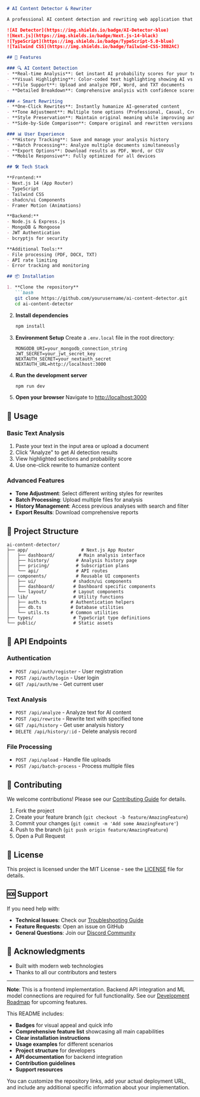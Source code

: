```markdown
# AI Content Detector & Rewriter

A professional AI content detection and rewriting web application that helps identify AI-generated text and transform it into human-like content with various tone options.

![AI Detector](https://img.shields.io/badge/AI-Detector-blue)
![Next.js](https://img.shields.io/badge/Next.js-14-black)
![TypeScript](https://img.shields.io/badge/TypeScript-5.0-blue)
![Tailwind CSS](https://img.shields.io/badge/Tailwind-CSS-38B2AC)

## 🚀 Features

### 🔍 AI Content Detection
- **Real-time Analysis**: Get instant AI probability scores for your text
- **Visual Highlighting**: Color-coded text highlighting showing AI vs human sections
- **File Support**: Upload and analyze PDF, Word, and TXT documents
- **Detailed Breakdown**: Comprehensive analysis with confidence scores

### ✍️ Smart Rewriting
- **One-Click Rewrites**: Instantly humanize AI-generated content
- **Tone Adjustment**: Multiple tone options (Professional, Casual, Creative, Academic)
- **Style Preservation**: Maintain original meaning while improving authenticity
- **Side-by-Side Comparison**: Compare original and rewritten versions

### 📊 User Experience
- **History Tracking**: Save and manage your analysis history
- **Batch Processing**: Analyze multiple documents simultaneously
- **Export Options**: Download results as PDF, Word, or CSV
- **Mobile Responsive**: Fully optimized for all devices

## 🛠 Tech Stack

**Frontend:**
- Next.js 14 (App Router)
- TypeScript
- Tailwind CSS
- shadcn/ui Components
- Framer Motion (Animations)

**Backend:**
- Node.js & Express.js
- MongoDB & Mongoose
- JWT Authentication
- bcryptjs for security

**Additional Tools:**
- File processing (PDF, DOCX, TXT)
- API rate limiting
- Error tracking and monitoring

## 📦 Installation

1. **Clone the repository**
   ```bash
   git clone https://github.com/yourusername/ai-content-detector.git
   cd ai-content-detector
   ```

2. **Install dependencies**
   ```bash
   npm install
   ```

3. **Environment Setup**
   Create a `.env.local` file in the root directory:
   ```env
   MONGODB_URI=your_mongodb_connection_string
   JWT_SECRET=your_jwt_secret_key
   NEXTAUTH_SECRET=your_nextauth_secret
   NEXTAUTH_URL=http://localhost:3000
   ```

4. **Run the development server**
   ```bash
   npm run dev
   ```

5. **Open your browser**
   Navigate to [http://localhost:3000](http://localhost:3000)

## 🎯 Usage

### Basic Text Analysis
1. Paste your text in the input area or upload a document
2. Click "Analyze" to get AI detection results
3. View highlighted sections and probability score
4. Use one-click rewrite to humanize content

### Advanced Features
- **Tone Adjustment**: Select different writing styles for rewrites
- **Batch Processing**: Upload multiple files for analysis
- **History Management**: Access previous analyses with search and filter
- **Export Results**: Download comprehensive reports

## 📁 Project Structure

```
ai-content-detector/
├── app/                    # Next.js App Router
│   ├── dashboard/         # Main analysis interface
│   ├── history/          # Analysis history page
│   ├── pricing/          # Subscription plans
│   └── api/              # API routes
├── components/           # Reusable UI components
│   ├── ui/              # shadcn/ui components
│   ├── dashboard/       # Dashboard specific components
│   └── layout/          # Layout components
├── lib/                 # Utility functions
│   ├── auth.ts         # Authentication helpers
│   ├── db.ts           # Database utilities
│   └── utils.ts        # Common utilities
├── types/               # TypeScript type definitions
└── public/              # Static assets
```

## 🔧 API Endpoints

### Authentication
- `POST /api/auth/register` - User registration
- `POST /api/auth/login` - User login
- `GET /api/auth/me` - Get current user

### Text Analysis
- `POST /api/analyze` - Analyze text for AI content
- `POST /api/rewrite` - Rewrite text with specified tone
- `GET /api/history` - Get user analysis history
- `DELETE /api/history/:id` - Delete analysis record

### File Processing
- `POST /api/upload` - Handle file uploads
- `POST /api/batch-process` - Process multiple files

## 🤝 Contributing

We welcome contributions! Please see our [Contributing Guide](CONTRIBUTING.md) for details.

1. Fork the project
2. Create your feature branch (`git checkout -b feature/AmazingFeature`)
3. Commit your changes (`git commit -m 'Add some AmazingFeature'`)
4. Push to the branch (`git push origin feature/AmazingFeature`)
5. Open a Pull Request

## 📄 License

This project is licensed under the MIT License - see the [LICENSE](LICENSE) file for details.

## 🆘 Support

If you need help with:
- **Technical Issues**: Check our [Troubleshooting Guide](docs/TROUBLESHOOTING.md)
- **Feature Requests**: Open an issue on GitHub
- **General Questions**: Join our [Discord Community](https://discord.gg/your-invite-link)

## 🙏 Acknowledgments

- Built with modern web technologies
- Thanks to all our contributors and testers

---

**Note**: This is a frontend implementation. Backend API integration and ML model connections are required for full functionality. See our [Development Roadmap](docs/ROADMAP.md) for upcoming features.


This README includes:

- **Badges** for visual appeal and quick info
- **Comprehensive feature list** showcasing all main capabilities
- **Clear installation instructions**
- **Usage examples** for different scenarios
- **Project structure** for developers
- **API documentation** for backend integration
- **Contribution guidelines**
- **Support resources**

You can customize the repository links, add your actual deployment URL, and include any additional specific information about your implementation.

```

